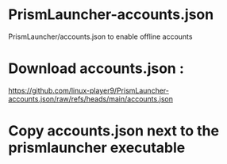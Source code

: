# PrismLauncher-accounts.json
PrismLauncher/accounts.json to enable offline accounts
# Download accounts.json :
https://github.com/linux-player9/PrismLauncher-accounts.json/raw/refs/heads/main/accounts.json
# Copy accounts.json next to the prismlauncher executable
